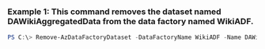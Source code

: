 ### Example 1: This command removes the dataset named DAWikiAggregatedData from the data factory named WikiADF.
```powershell
PS C:\> Remove-AzDataFactoryDataset -DataFactoryName WikiADF -Name DAWikiAggregatedData -ResourceGroupName ADF
```

